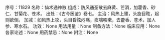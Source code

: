 序号：11829
名称：仙术通神散
组成：防风通圣散去麻黄、芒消，加藿香、砂仁、甘菊花、苍术。
出处：《古今医鉴》卷七。
主治：风热上壅，头旋目眩，起则欲倒。
加减：如风热上攻，头目昏眩闷痛，痰喘咳嗽，去藿香、苍术，加人参、寒水石。
功效：None
用法用量：None
制备方法：None
临床应用：None
各家论述：None
用药禁忌：None
附注：None
